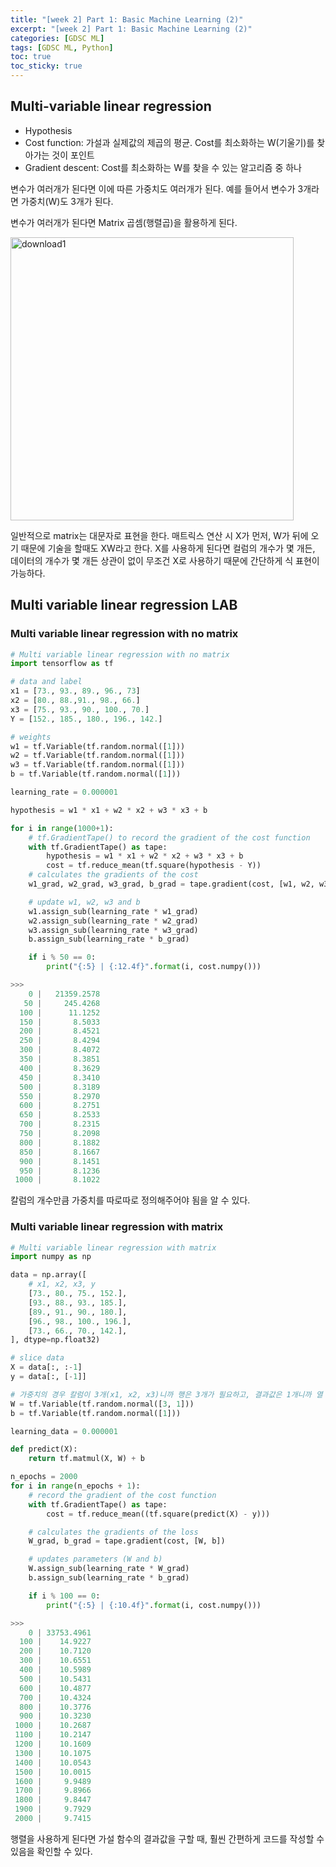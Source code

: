 ```yaml
---
title: "[week 2] Part 1: Basic Machine Learning (2)"
excerpt: "[week 2] Part 1: Basic Machine Learning (2)"
categories: [GDSC ML]
tags: [GDSC ML, Python]
toc: true
toc_sticky: true
---
```


## Multi-variable linear regression

- Hypothesis
- Cost function: 가설과 실제값의 제곱의 평균. Cost를 최소화하는 W(기울기)를 찾아가는 것이 포인트
- Gradient descent: Cost를 최소화하는 W를 찾을 수 있는 알고리즘 중 하나 <br>

변수가 여러개가 된다면 이에 따른 가중치도 여러개가 된다. 예를 들어서 변수가 3개라면 가중치(W)도 3개가 된다. <br>

변수가 여러개가 된다면 Matrix 곱셈(행렬곱)을 활용하게 된다.

<img width="453" alt="download1" src="https://user-images.githubusercontent.com/96654391/194480705-e36c51d6-8977-454e-9a2b-82b0cbbba918.png"> <br>

일반적으로 matrix는 대문자로 표현을 한다. 매트릭스 연산 시 X가 먼저, W가 뒤에 오기 때문에 기술을 할때도 XW라고 한다. X를 사용하게 된다면 컬럼의 개수가 몇 개든, 데이터의 개수가 몇 개든 상관이 없이 무조건 X로 사용하기 때문에 간단하게 식 표현이 가능하다.

## Multi variable linear regression LAB

### Multi variable linear regression with no matrix

```py
# Multi variable linear regression with no matrix
import tensorflow as tf

# data and label
x1 = [73., 93., 89., 96., 73]
x2 = [80., 88.,91., 98., 66.]
x3 = [75., 93., 90., 100., 70.]
Y = [152., 185., 180., 196., 142.]

# weights
w1 = tf.Variable(tf.random.normal([1]))
w2 = tf.Variable(tf.random.normal([1]))
w3 = tf.Variable(tf.random.normal([1]))
b = tf.Variable(tf.random.normal([1]))

learning_rate = 0.000001

hypothesis = w1 * x1 + w2 * x2 + w3 * x3 + b

for i in range(1000+1):
    # tf.GradientTape() to record the gradient of the cost function
    with tf.GradientTape() as tape:
        hypothesis = w1 * x1 + w2 * x2 + w3 * x3 + b
        cost = tf.reduce_mean(tf.square(hypothesis - Y))
    # calculates the gradients of the cost
    w1_grad, w2_grad, w3_grad, b_grad = tape.gradient(cost, [w1, w2, w3, b])

    # update w1, w2, w3 and b
    w1.assign_sub(learning_rate * w1_grad)
    w2.assign_sub(learning_rate * w2_grad)
    w3.assign_sub(learning_rate * w3_grad)
    b.assign_sub(learning_rate * b_grad)

    if i % 50 == 0:
        print("{:5} | {:12.4f}".format(i, cost.numpy()))

>>>
    0 |   21359.2578
   50 |     245.4268
  100 |      11.1252
  150 |       8.5033
  200 |       8.4521
  250 |       8.4294
  300 |       8.4072
  350 |       8.3851
  400 |       8.3629
  450 |       8.3410
  500 |       8.3189
  550 |       8.2970
  600 |       8.2751
  650 |       8.2533
  700 |       8.2315
  750 |       8.2098
  800 |       8.1882
  850 |       8.1667
  900 |       8.1451
  950 |       8.1236
 1000 |       8.1022
```

칼럼의 개수만큼 가중치를 따로따로 정의해주어야 됨을 알 수 있다.

### Multi variable linear regression with matrix

```py
# Multi variable linear regression with matrix
import numpy as np

data = np.array([
    # x1, x2, x3, y
    [73., 80., 75., 152.],
    [93., 88., 93., 185.],
    [89., 91., 90., 180.],
    [96., 98., 100., 196.],
    [73., 66., 70., 142.],
], dtype=np.float32)

# slice data
X = data[:, :-1]
y = data[:, [-1]]

# 가중치의 경우 칼럼이 3개(x1, x2, x3)니까 행은 3개가 필요하고, 결과값은 1개니까 열 개수는 1개가 필요하다.
W = tf.Variable(tf.random.normal([3, 1]))
b = tf.Variable(tf.random.normal([1]))

learning_data = 0.000001

def predict(X):
    return tf.matmul(X, W) + b

n_epochs = 2000
for i in range(n_epochs + 1):
    # record the gradient of the cost function
    with tf.GradientTape() as tape:
        cost = tf.reduce_mean((tf.square(predict(X) - y)))

    # calculates the gradients of the loss
    W_grad, b_grad = tape.gradient(cost, [W, b])

    # updates parameters (W and b)
    W.assign_sub(learning_rate * W_grad)
    b.assign_sub(learning_rate * b_grad)

    if i % 100 == 0:
        print("{:5} | {:10.4f}".format(i, cost.numpy()))

>>>
    0 | 33753.4961
  100 |    14.9227
  200 |    10.7120
  300 |    10.6551
  400 |    10.5989
  500 |    10.5431
  600 |    10.4877
  700 |    10.4324
  800 |    10.3776
  900 |    10.3230
 1000 |    10.2687
 1100 |    10.2147
 1200 |    10.1609
 1300 |    10.1075
 1400 |    10.0543
 1500 |    10.0015
 1600 |     9.9489
 1700 |     9.8966
 1800 |     9.8447
 1900 |     9.7929
 2000 |     9.7415
```

행렬을 사용하게 된다면 가설 함수의 결과값을 구할 때, 훨씬 간편하게 코드를 작성할 수 있음을 확인할 수 있다.
